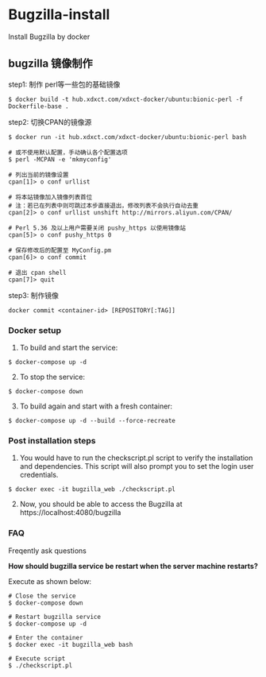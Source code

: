 # Bugzilla-install
Install Bugzilla by docker

## bugzilla 镜像制作
step1: 制作 perl等一些包的基础镜像
```shell
$ docker build -t hub.xdxct.com/xdxct-docker/ubuntu:bionic-perl -f Dockerfile-base .
```

step2: 切换CPAN的镜像源
```shell
$ docker run -it hub.xdxct.com/xdxct-docker/ubuntu:bionic-perl bash

# 或不使用默认配置，手动确认各个配置选项
$ perl -MCPAN -e 'mkmyconfig'

# 列出当前的镜像设置
cpan[1]> o conf urllist

# 将本站镜像加入镜像列表首位
# 注：若已在列表中则可跳过本步直接退出，修改列表不会执行自动去重
cpan[2]> o conf urllist unshift http://mirrors.aliyun.com/CPAN/

# Perl 5.36 及以上用户需要关闭 pushy_https 以使用镜像站
cpan[5]> o conf pushy_https 0

# 保存修改后的配置至 MyConfig.pm
cpan[6]> o conf commit

# 退出 cpan shell
cpan[7]> quit
```

step3: 制作镜像
```shell
docker commit <container-id> [REPOSITORY[:TAG]]
```

### Docker setup
1. To build and start the service:
```shell
$ docker-compose up -d 
```

2. To stop the service:
```shell
$ docker-compose down 
```

3. To build again and start with a fresh container:
```shell
$ docker-compose up -d --build --force-recreate 
```

### Post installation steps
1. You would have to run the checkscript.pl script to verify the installation and dependencies. This script will also prompt you to set the login user credentials.
```shell
$ docker exec -it bugzilla_web ./checkscript.pl
```

2. Now, you should be able to access the Bugzilla at https://localhost:4080/bugzilla

### FAQ
Freqently ask questions

**How should bugzilla service be restart when the server machine restarts?**

Execute as shown below:
```shell
# Close the service
$ docker-compose down

# Restart bugzilla service
$ docker-compose up -d

# Enter the container
$ docker exec -it bugzilla_web bash

# Execute script
$ ./checkscript.pl
```
